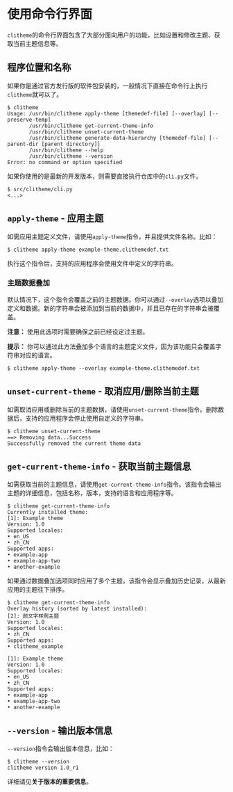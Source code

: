 # 使用命令行界面

`clitheme`的命令行界面包含了大部分面向用户的功能，比如设置和修改主题、获取当前主题信息等。

## 程序位置和名称

如果你是通过官方发行版的软件包安装的，一般情况下直接在命令行上执行`clitheme`就可以了。

```
$ clitheme
Usage: /usr/bin/clitheme apply-theme [themedef-file] [--overlay] [--preserve-temp]
       /usr/bin/clitheme get-current-theme-info
       /usr/bin/clitheme unset-current-theme
       /usr/bin/clitheme generate-data-hierarchy [themedef-file] [--parent-dir [parent directory]]
       /usr/bin/clitheme --help
       /usr/bin/clitheme --version
Error: no command or option specified
```

如果你使用的是最新的开发版本，则需要直接执行仓库中的`cli.py`文件。

    $ src/clitheme/cli.py
    <...>

## `apply-theme` - 应用主题

如需应用主题定义文件，请使用`apply-theme`指令，并且提供文件名称。比如：

    $ clitheme apply-theme example-theme.clithemedef.txt

执行这个指令后，支持的应用程序会使用文件中定义的字符串。

### 主题数据叠加

默认情况下，这个指令会覆盖之前的主题数据。你可以通过`--overlay`选项以叠加定义和数据。新的字符串会被添加到当前的数据中，并且已存在的字符串会被覆盖。

**注意：** 使用此选项时需要确保之前已经设定过主题。

**提示：** 你可以通过此方法叠加多个语言的主题定义文件，因为该功能只会覆盖字符串对应的语言。

    $ clitheme apply-theme --overlay example-theme.clithemedef.txt

## `unset-current-theme` - 取消应用/删除当前主题

如需取消应用或删除当前的主题数据，请使用`unset-current-theme`指令。删除数据后，支持的应用程序会停止使用自定义的字符串。

```
$ clitheme unset-current-theme
==> Removing data...Success
Successfully removed the current theme data
```

## `get-current-theme-info` - 获取当前主题信息

如需获取当前的主题信息，请使用`get-current-theme-info`指令。该指令会输出主题的详细信息，包括名称，版本，支持的语言和应用程序等。

```
$ clitheme get-current-theme-info
Currently installed theme: 
[1]: Example theme
Version: 1.0
Supported locales: 
• en_US
• zh_CN
Supported apps: 
• example-app
• example-app-two
• another-example
```

如果通过数据叠加选项同时应用了多个主题，该指令会显示叠加历史记录，从最新应用的主题往下排序。

```
$ clitheme get-current-theme-info
Overlay history (sorted by latest installed):
[2]: 颜文字样例主题
Version: 1.0
Supported locales: 
• zh_CN
Supported apps: 
• clitheme_example

[1]: Example theme
Version: 1.0
Supported locales: 
• en_US
• zh_CN
Supported apps: 
• example-app
• example-app-two
• another-example
```

## `--version` - 输出版本信息

`--version`指令会输出版本信息，比如：

```
$ clitheme --version
clitheme version 1.0_r1
```

详细请见**关于版本的重要信息**。